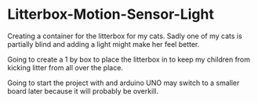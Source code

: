 # Litterbox-Motion-Sensor-Light
Creating a container for the litterbox for my cats. Sadly one of my cats is partially blind and adding a light might make her feel better.

Going to create a 1 by box to place the litterbox in to keep my children from kicking litter from all over the place. 

Going to start the project with and arduino UNO may switch to a smaller board later because it will probably be overkill.
